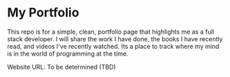# My Portfolio

This repo is for a simple, clean, portfolio page that highlights me as a full stack developer. I will share the work I have done, the books I have recently read, and videos I've recently watched. Its a place to track where my mind is in the world of programming at the time.

Website URL: To be determined (TBD)

